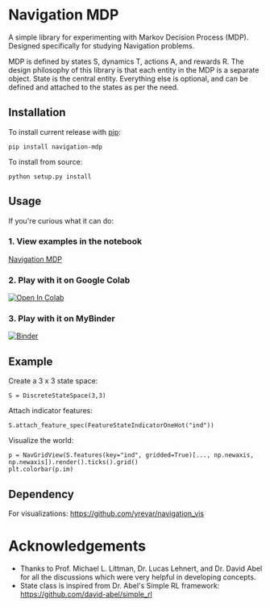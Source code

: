 # Navigation MDP

A simple library for experimenting with Markov Decision Process (MDP). Designed specifically for studying Navigation problems.

MDP is defined by states S, dynamics T, actions A, and rewards R. The design philosophy of this library is that each entity in the MDP is a separate object. State is the central entity. Everything else is optional, and can be defined and attached to the states as per the need.

## Installation

To install current release with [pip](https://pypi.python.org/pypi/pip):

    pip install navigation-mdp


To install from source:

    python setup.py install



## Usage
If you're curious what it can do:

### 1. View examples in the notebook
[Navigation MDP](https://github.com/yrevar/navigation_mdp/blob/master/navigation_mdp.ipynb)

### 2. Play with it on Google Colab
[![Open In Colab](https://colab.research.google.com/assets/colab-badge.svg)](https://colab.research.google.com/github/yrevar/navigation_mdp/blob/master/navigation_mdp.ipynb)
    

### 3. Play with it on MyBinder
[![Binder](https://mybinder.org/badge_logo.svg)](https://mybinder.org/v2/gh/yrevar/navigation_mdp/master?urlpath=https%3A%2F%2Fgithub.com%2Fyrevar%2Fnavigation_mdp%2Fblob%2Fmaster%2Fnavigation_mdp.ipynb)

## Example
Create a 3 x 3 state space:

    S = DiscreteStateSpace(3,3)


Attach indicator features:

    S.attach_feature_spec(FeatureStateIndicatorOneHot("ind"))

Visualize the world:

    p = NavGridView(S.features(key="ind", gridded=True)[..., np.newaxis, np.newaxis]).render().ticks().grid()
    plt.colorbar(p.im)

## Dependency
For visualizations: https://github.com/yrevar/navigation_vis

# Acknowledgements
- Thanks to Prof. Michael L. Littman, Dr. Lucas Lehnert, and Dr. David Abel for all the discussions which were very helpful in developing concepts.       
- State class is inspired from Dr. Abel's Simple RL framework: https://github.com/david-abel/simple_rl 


